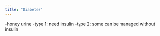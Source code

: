 ```yaml
---
title: "Diabetes"
---
```

-honey urine
-type 1: need insulin
-type 2: some can be managed without insulin

